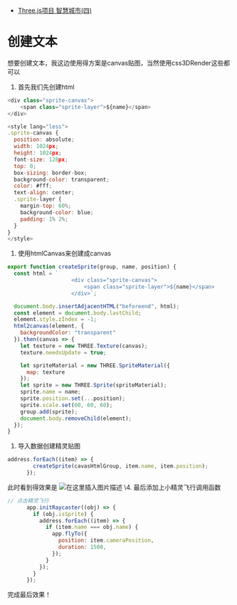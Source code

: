 - [Three.js项目 智慧城市(四)](https://blog.csdn.net/qq_39503511/article/details/112803154)

# 创建文本

想要创建文本，我这边使用得方案是canvas贴图，当然使用css3DRender这些都可以

1. 首先我们先创建html

```javascript
<div class="sprite-canvas">
    <span class="sprite-layer">${name}</span>
</div>

<style lang="less">
.sprite-canvas {
  position: absolute;
  width: 1024px;
  height: 1024px;
  font-size: 128px;
  top: 0;
  box-sizing: border-box;
  background-color: transparent;
  color: #fff;
  text-align: center;
  .sprite-layer {
    margin-top: 60%;
    background-color: blue;
    padding: 1% 2%;
  }
}
</style>
```

1. 使用htmlCanvas来创建成canvas

```javascript
export function createSprite(group, name, position) {
  const html = `
                    <div class="sprite-canvas">
                        <span class="sprite-layer">${name}</span>
                    </div>`;

  document.body.insertAdjacentHTML("beforeend", html);
  const element = document.body.lastChild;
  element.style.zIndex = -1;
  html2canvas(element, {
    backgroundColor: "transparent"
  }).then(canvas => {
    let texture = new THREE.Texture(canvas);
    texture.needsUpdate = true;

    let spriteMaterial = new THREE.SpriteMaterial({
      map: texture
    });
    let sprite = new THREE.Sprite(spriteMaterial);
    sprite.name = name;
    sprite.position.set(...position);
    sprite.scale.set(60, 60, 60);
    group.add(sprite);
    document.body.removeChild(element);
  });
}
```

1. 导入数据创建精灵贴图

```javascript
address.forEach((item) => {
        createSprite(cavasHtmlGroup, item.name, item.position);
      });
```

此时看到得效果是
 ![在这里插入图片描述](https://img-blog.csdnimg.cn/20210119114152630.png?x-oss-process=image/watermark,type_ZmFuZ3poZW5naGVpdGk,shadow_10,text_aHR0cHM6Ly9ibG9nLmNzZG4ubmV0L3FxXzM5NTAzNTEx,size_16,color_FFFFFF,t_70)
 \4. 最后添加上小精灵飞行调用函数

```javascript
// 点击精灵飞行
      app.initRaycaster((obj) => {
        if (obj.isSprite) {
          address.forEach((item) => {
            if (item.name === obj.name) {
              app.flyTo({
                position: item.cameraPosition,
                duration: 1500,
              });
            }
          });
        }
      });
```

完成最后效果！